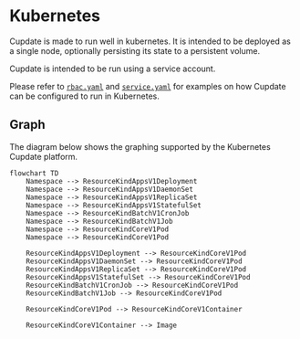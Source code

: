# Kubernetes

Cupdate is made to run well in kubernetes. It is intended to be deployed as a
single node, optionally persisting its state to a persistent volume.

Cupdate is intended to be run using a service account.

Please refer to [`rbac.yaml`](./rbac.yaml) and [`service.yaml`](./service.yaml)
for examples on how Cupdate can be configured to run in Kubernetes.

## Graph

The diagram below shows the graphing supported by the Kubernetes Cupdate
platform.

```mermaid
flowchart TD
    Namespace --> ResourceKindAppsV1Deployment
    Namespace --> ResourceKindAppsV1DaemonSet
    Namespace --> ResourceKindAppsV1ReplicaSet
    Namespace --> ResourceKindAppsV1StatefulSet
    Namespace --> ResourceKindBatchV1CronJob
    Namespace --> ResourceKindBatchV1Job
    Namespace --> ResourceKindCoreV1Pod
    Namespace --> ResourceKindCoreV1Pod

    ResourceKindAppsV1Deployment --> ResourceKindCoreV1Pod
    ResourceKindAppsV1DaemonSet --> ResourceKindCoreV1Pod
    ResourceKindAppsV1ReplicaSet --> ResourceKindCoreV1Pod
    ResourceKindAppsV1StatefulSet --> ResourceKindCoreV1Pod
    ResourceKindBatchV1CronJob --> ResourceKindCoreV1Pod
    ResourceKindBatchV1Job --> ResourceKindCoreV1Pod

    ResourceKindCoreV1Pod --> ResourceKindCoreV1Container

    ResourceKindCoreV1Container --> Image
```
